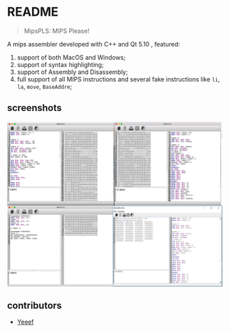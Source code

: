 # README

> MipsPLS: MIPS Please!

A mips assembler developed with C++ and Qt 5.10 , featured:

1. support of both MacOS and Windows;
2. support of syntax highlighting;
3. support of Assembly and Disassembly;
4. full support of all MIPS instructions and several fake instructions like `li`, `la`, `move`, `BaseAddre`;

## screenshots

![](./imgs/截屏2019-11-30上午2.24.53.png)

## contributors

- [Yeeef](https://github.com/Yeeef)



